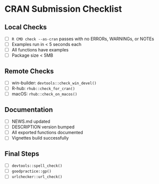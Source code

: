 # CRAN Submission Checklist

## Local Checks
- [ ] `R CMD check --as-cran` passes with no ERRORs, WARNINGs, or NOTEs
- [ ] Examples run in < 5 seconds each
- [ ] All functions have examples
- [ ] Package size < 5MB

## Remote Checks
- [ ] win-builder: `devtools::check_win_devel()`
- [ ] R-hub: `rhub::check_for_cran()`
- [ ] macOS: `rhub::check_on_macos()`

## Documentation
- [ ] NEWS.md updated
- [ ] DESCRIPTION version bumped
- [ ] All exported functions documented
- [ ] Vignettes build successfully

## Final Steps
- [ ] `devtools::spell_check()`
- [ ] `goodpractice::gp()`
- [ ] `urlchecker::url_check()`
